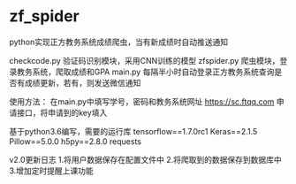 # zf_spider
python实现正方教务系统成绩爬虫，当有新成绩时自动推送通知

checkcode.py 验证码识别模块，采用CNN训练的模型
zfspider.py 爬虫模块，登录教务系统，爬取成绩和GPA
main.py 每隔半小时自动登录正方教务系统查询是否有成绩更新，若有，则发送微信通知


使用方法：
在main.py中填写学号，密码和教务系统网址
https://sc.ftqq.com 申请接口，将申请到的key填入

基于python3.6编写，需要的运行库
tensorflow==1.7.0rc1
Keras==2.1.5
Pillow==5.0.0
h5py==2.8.0
requests

v2.0更新日志
1.将用户数据保存在配置文件中
2.将爬取到的数据保存到数据库中
3.增加定时提醒上课功能
